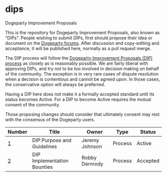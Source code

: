# dips
Dogeparty Improvement Proposals

This is the repository for Dogeparty Improvement Proposals, also known as "DIPs". People wishing to submit DIPs, first should propose their idea or document on the [Dogeparty forums](https://forums.dogeparty.net/c/development). After discussion and copy-editing and acceptance, it will be published here, normally as a pull request merge.

The DIP process will follow the [Dogeparty Improvement Proposals (DIP) process](https://github.com/DogepartyXDP/dips/blob/master/dip-0001.md) as closely as is reasonably possible. We are fairly liberal with approving DIPs, and try not to be too involved in decision making on behalf of the community. The exception is in very rare cases of dispute resolution when a decision is contentious and cannot be agreed upon. In those cases, the conservative option will always be preferred.

Having a DIP here does not make it a formally accepted standard until its status becomes Active. For a DIP to become Active requires the mutual consent of the community.

Those proposing changes should consider that ultimately consent may rest with the consensus of the Dogeparty users.


Number            | Title                                      | Owner                                 | Type          | Status        |
-------------     | -------------------------------------------| ------------------------------------- | ------------- | ------------- |
[1](dip-0001.md)  | DIP Purpose and Guidelines                 | Jeremy Johnson                        | Process       | Active        |
[2](dip-0002.md)  | DIP Implementation Bounties                | Robby Dermody                         | Process       | Accepted      |
